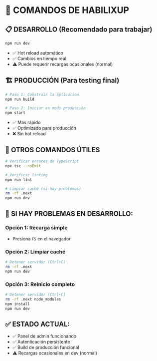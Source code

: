 # 🚀 COMANDOS DE HABILIXUP

## 📋 **DESARROLLO (Recomendado para trabajar)**
```bash
npm run dev
```
- ✅ Hot reload automático
- ✅ Cambios en tiempo real
- ⚠️ Puede requerir recargas ocasionales (normal)

## 🏗️ **PRODUCCIÓN (Para testing final)**
```bash
# Paso 1: Construir la aplicación
npm run build

# Paso 2: Iniciar en modo producción
npm start
```
- ✅ Más rápido
- ✅ Optimizado para producción
- ❌ Sin hot reload

## 🔧 **OTROS COMANDOS ÚTILES**
```bash
# Verificar errores de TypeScript
npx tsc --noEmit

# Verificar linting
npm run lint

# Limpiar caché (si hay problemas)
rm -rf .next
npm run dev
```

## 🐛 **SI HAY PROBLEMAS EN DESARROLLO:**

### Opción 1: Recarga simple
- Presiona `F5` en el navegador

### Opción 2: Limpiar caché
```bash
# Detener servidor (Ctrl+C)
rm -rf .next
npm run dev
```

### Opción 3: Reinicio completo
```bash
# Detener servidor (Ctrl+C)
rm -rf .next node_modules
npm install
npm run dev
```

## ✅ **ESTADO ACTUAL:**
- ✅ Panel de admin funcionando
- ✅ Autenticación persistente
- ✅ Build de producción funcional
- ⚠️ Recargas ocasionales en dev (normal)
